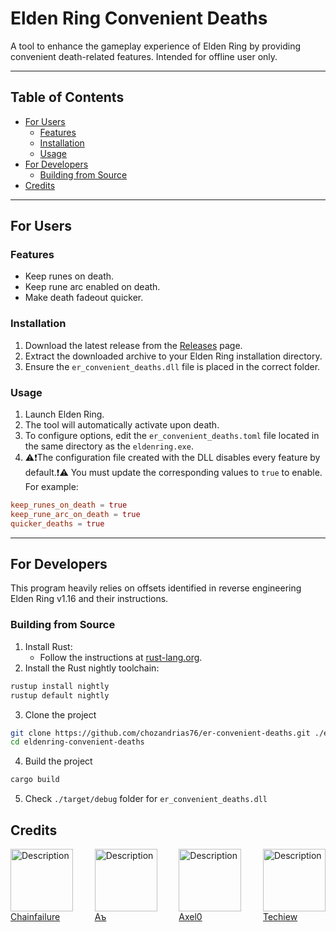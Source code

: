 # Elden Ring Convenient Deaths

A tool to enhance the gameplay experience of Elden Ring by providing convenient death-related features.
Intended for offline user only.

---

## Table of Contents

- [For Users](#for-users)
  - [Features](#features)
  - [Installation](#installation)
  - [Usage](#usage)
- [For Developers](#for-developers)
  - [Building from Source](#building-from-source)
- [Credits](#credits)

---

## For Users

### Features

- Keep runes on death.
- Keep rune arc enabled on death.
- Make death fadeout quicker.

### Installation

1. Download the latest release from the [Releases](https://github.com/chozandrias76/er-convenient-deaths/releases) page.
2. Extract the downloaded archive to your Elden Ring installation directory.
3. Ensure the `er_convenient_deaths.dll` file is placed in the correct folder.

### Usage

1. Launch Elden Ring.
2. The tool will automatically activate upon death.
3. To configure options, edit the `er_convenient_deaths.toml` file located in the same directory as the `eldenring.exe`.
4. ⚠️❗The configuration file created with the DLL disables every feature by default.❗⚠️ 
You must update the corresponding values to `true` to enable. For example:
```toml
keep_runes_on_death = true
keep_rune_arc_on_death = true
quicker_deaths = true
```

---

## For Developers

This program heavily relies on offsets identified in reverse engineering Elden Ring v1.16 and their instructions.

### Building from Source

1. Install Rust:
   - Follow the instructions at [rust-lang.org](https://www.rust-lang.org/tools/install).
2. Install the Rust nightly toolchain:
```sh
rustup install nightly
rustup default nightly
```
3. Clone the project
```sh
git clone https://github.com/chozandrias76/er-convenient-deaths.git ./eldenring-convenient-deaths
cd eldenring-convenient-deaths
```
4. Build the project
```sh
cargo build
```
5. Check `./target/debug` folder for `er_convenient_deaths.dll`

## Credits

<p align="left" style="display: flex; justify-content: space-between">
    <a href="https://github.com/vswarte" ><img src="https://avatars.githubusercontent.com/u/6827387?v=4" alt="Description" width="100"></br>Chainfailure</br></a>
    <a href="https://github.com/FeeeeK" ><img src="https://avatars.githubusercontent.com/u/26704473?v=4" alt="Description" width="100"></br>Aъ</br></a>
    <a href="https://github.com/ImAxel0" ><img src="https://avatars.githubusercontent.com/u/124681710?v=4" alt="Description" width="100"></br>Axel0</br></a>
    <a href="https://github.com/techiew" ><img src="https://avatars.githubusercontent.com/u/22145177?v=4" alt="Description" width="100"></br>Techiew</br></a>
</p>
